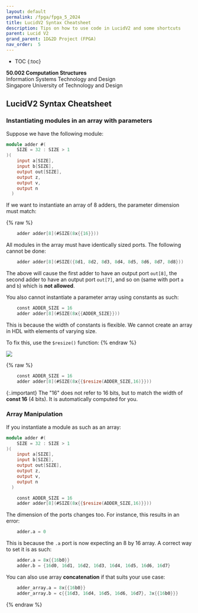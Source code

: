 ```yaml
---
layout: default
permalink: /fpga/fpga_5_2024
title: LucidV2 Syntax Cheatsheet 
description: Tips on how to use code in LucidV2 and some shortcuts
parent: Lucid V2
grand_parent: 1D&2D Project (FPGA)
nav_order:  5
---
```



* TOC
{:toc}

**50.002 Computation Structures**
<br>
Information Systems Technology and Design
<br>
Singapore University of Technology and Design


## LucidV2 Syntax Cheatsheet


### Instantiating modules in an array with parameters

Suppose we have the following module:

```verilog
module adder #(
    SIZE = 32 : SIZE > 1
)(
    input a[SIZE],
    input b[SIZE],
    output out[SIZE],
    output z,
    output v,
    output n
  )
```

If we want to instantiate an array of 8 adders, the parameter dimension must match:


{% raw %}

```verilog
    adder adder[8](#SIZE(8x{{16}}))
```


All modules in the array must have <span class="orange-bold">identically</span> sized ports. The following cannot be done:

```verilog
    adder adder[8](#SIZE({8d1, 8d2, 8d3, 8d4, 8d5, 8d6, 8d7, 8d8}))
```

The above will cause the first adder to have an output port `out[8]`, the second adder to have an output port `out[7]`, and so on (same with port `a` and `b`) which is **not allowed**. 

You also cannot instantiate a parameter array using constants as such:


```verilog
    const ADDER_SIZE = 16
    adder adder[8](#SIZE(8x{{ADDER_SIZE}}))
```

This is because the width of constants is flexible. We <span class="orange-bold">cannot</span> create an array in HDL with elements of varying size.  

To fix this, use the `$resize()` function:
{% endraw %}

<img src="{{ site.baseurl }}/docs/FPGA/Lucid V2/images/fpga_5_2024/2025-01-31-07-40-57.png"  class="center_seventy"/>

{% raw %}
```verilog
    const ADDER_SIZE = 16
    adder adder[8](#SIZE(8x{{$resize(ADDER_SIZE,16)}}))
```

{:.important}
The "16" does not refer to 16 bits, but to match the width of **const 16** (4 bits). It is automatically computed for you.

### Array Manipulation 

If you instantiate a module as such as an array:
```verilog
module adder #(
    SIZE = 32 : SIZE > 1
)(
    input a[SIZE],
    input b[SIZE],
    output out[SIZE],
    output z,
    output v,
    output n
  )
```


```verilog
    const ADDER_SIZE = 16
    adder adder[8](#SIZE(8x{{$resize(ADDER_SIZE,16)}}))
```

The dimension of the ports changes too. For instance, this results in an error:

```verilog
    adder.a = 0
```

This is because the `.a` port is now expecting an 8 by 16 array. A correct way to set it is as such:

```verilog
    adder.a = 8x{{16b0}}
    adder.b = {16d0, 16d1, 16d2, 16d3, 16d4, 16d5, 16d6, 16d7}
```

You can also use array **concatenation** if that suits your use case:

```verilog
    adder_array.a = 8x{{16b0}}
    adder_array.b = c{{16d3, 16d4, 16d5, 16d6, 16d7}, 3x{{16b0}}}
```
{% endraw %}

